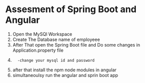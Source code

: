 # Assesment of Spring Boot and Angular

1. Open the MySQl Workspace
2. Create The Database name of employeee
3. After That open the Spring Boot file and Do some changes in Application.property file
4.       -change your mysql id and password
5.   after that install the npm node modules in angular
6.   simultaneoulsy run the angular and sprin boot app
